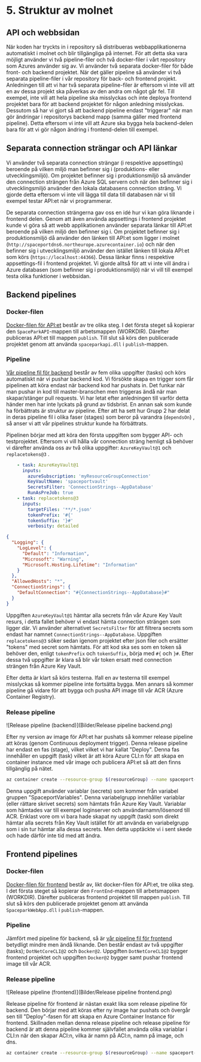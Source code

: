 # 5. Struktur av molnet

## API och webbsidan

När koden har tryckts in i repository så distribueras webbapplikationerna automatiskt i molnet och blir tillgängliga på internet. För att detta ska vara möjligt använder vi två pipeline-filer och två docker-filer i vårt repository som Azures använder sig av. Vi använder två separata docker-filer för både front- och backend projektet. När det gäller pipeline så använder vi två separata pipeline-filer i vår repository för back- och frontend projekt. Anledningen till att vi har två separata pipeline-filer är eftersom vi inte vill att en av dessa projekt ska påverkas av den andra om något går fel. Till exempel, inte vill att hela pipeline ska misslyckas och inte deploya frontend projektet bara för att backend projektet för någon anledning misslyckas. Dessutom så har vi gjort så att backend pipeline endast "triggerar" när man gör ändringar i repositorys backend mapp (samma gäller med frontend pipeline). Detta eftersom vi inte vill att Azure ska bygga hela backend-delen bara för att vi gör någon ändring i frontend-delen till exempel.



## Separata connection strängar och API länkar

Vi använder två separata connection strängar (i respektive appsettings) beroende på vilken miljö man befinner sig i (produktions- eller utvecklingsmiljö). Om projektet befinner sig i produktionsmiljö så använder den connection strängen från Azure SQL servern och när den befinner sig i utvecklingsmiljö använder den lokala databasens connection sträng. Vi gjorde detta eftersom vi inte vill lägga till data till databasen när vi till exempel testar API:et när vi programmerar. 

De separata connection strängerna gav oss en idé hur vi kan göra liknande i frontend delen. Genom att även använda appsettings i frontend projektet kunde vi göra så att webb applikationen använder separata länkar till API:et beroende på vilken miljö den befinner sig i. Om projektet befinner sig i produktionsmiljö då använder den länken till API:et som ligger i molnet (`http://spaceportdns6.northeurope.azurecontainer.io`) och när den befinner sig i utvecklingsmiljö använder den istället länken till lokala API:et som körs (`https://localhost:44366`). Dessa länkar finns i respektive appsettings-fil i frontend projektet. Vi gjorde alltså för att vi inte vill ändra i Azure databasen (som befinner sig i produktionsmiljö) när vi vill till exempel testa olika funktioner i webbsidan.



## Backend pipelines 

### Docker-filen

[Docker-filen för API:et](../BackEnd/DockerFile) består av tre olika steg. I det första steget så kopierar den `SpaceParkAPI`-mappen till arbetsmappen (WORKDIR). Därefter publiceras API:et till mappen `publish`. Till slut så körs den publicerade projektet genom att använda `spaceparkapi.dll` i `publish`-mappen.

### Pipeline

[Vår pipeline fil för backend](../backend-pipeline.yml) består av fem olika uppgifter (tasks) och körs automatiskt när vi pushar backend kod. Vi försökte skapa en trigger som får pipelinen att köra endast när backend kod har pushats in. Det funkar när man pushar in kod till master-branschen men triggeras ändå när man skapar/stänger pull requests. Vi har letat efter anledningen till varför detta händer men har inte lyckats på grund av tidsbrist. En annan sak som kunde ha förbättrats är struktur av pipeline. Efter att ha sett hur Grupp 2 har delat in deras pipeline fil i olika faser (stages) som beror på varandra (`dependsOn`) , så anser vi att vår pipelines struktur kunde ha förbättrats.

Pipelinen börjar med att köra den första uppgiften som bygger API- och testprojektet. Eftersom vi vill hålla vår connection sträng hemligt så behöver vi därefter använda oss av två olika uppgifter: `AzureKeyVault@1` och `replacetokens@3` . 

````yaml
    - task: AzureKeyVault@1
      inputs:
        azureSubscription: 'myResourceGroupConnection'
        KeyVaultName: 'spaceportvault'
        SecretsFilter: 'ConnectionStrings--AppDatabase'
        RunAsPreJob: true   
    - task: replacetokens@3
      inputs:
        targetFiles: '**/*.json'
        tokenPrefix: '#{'
        tokenSuffix: '}#'
        verbosity: detailed
````

````json
{
  "Logging": {
    "LogLevel": {
      "Default": "Information",
      "Microsoft": "Warning",
      "Microsoft.Hosting.Lifetime": "Information"
    }
  },
  "AllowedHosts": "*",
  "ConnectionStrings": {
    "DefaultConnection": "#{ConnectionStrings--AppDatabase}#"
  }
}
````

Uppgiften `AzureKeyVault@1` hämtar alla secrets från vår Azure Key Vault resurs, i detta fallet behöver vi endast hämta connection strängen som ligger där. Vi använder alternativet `SecretsFilter` för att filtrera secrets som endast har namnet `ConnectionStrings--AppDatabase`. Uppgiften `replacetokens@3` söker sedan igenom projektet efter json filer och ersätter "tokens" med secret som hämtats. För att kod ska ses som en token så behöver den, enligt `tokenPrefix` och `tokenSuffix`, börja med `#{` och `}#`. Efter dessa två uppgifter är klara så blir vår token ersatt med connection strängen från Azure Key Vault.

Efter detta är klart så körs testerna. Ifall en av testerna till exempel misslyckas så kommer pipeline inte fortsätta bygga. Men annars så kommer pipeline gå vidare för att bygga och pusha API image till vår ACR (Azure Container Registry).

### Release pipeline

![Release pipeline (backend)](Bilder/Release pipeline backend.png)

Efter ny version av image för API:et har pushats så kommer release pipeline att köras (genom Continuous deployment trigger). Denna release pipeline har endast en fas (stage), vilket vilket vi har kallat "Deploy". Denna fas innehåller en uppgift (task) vilket är att köra Azure CLI:n för att skapa en container instance med vår image och publicera API:et så att den finns tillgänglig på nätet. 

````bash
az container create --resource-group $(resourceGroup) --name spaceport-api --image $(loginServer)/$(imageName):$(Build.BuildId) --registry-login-server $(loginServer) --registry-username $(acrUsername) --registry-password $(acrPassword) --dns-name-label spaceportdns6 --ports 80
````

Denna uppgift använder variablar (secrets) som kommer från variabel gruppen "SpaceportVariables". Denna variabelgrupp innehåller variablar (eller rättare skrivet secrets) som hämtats från Azure Key Vault.  Variablar som hämtades var till exempel loginserver och användarnamn/lösenord till ACR. Enklast vore om vi bara hade skapat ny uppgift (task) som direkt hämtar alla secrets från Key Vault istället för att använda en variabelgrupp som i sin tur hämtar alla dessa secrets. Men detta upptäckte vi i sent skede och hade därför inte tid med att ändra.



## Frontend pipelines 

### Docker-filen

[Docker-filen för frontend](../FrontEnd/DockerFile) består av, likt docker-filen för API:et, tre olika steg. I det första steget så kopierar den `FrontEnd`-mappen till arbetsmappen (WORKDIR). Därefter publiceras frontend projektet till mappen `publish`. Till slut så körs den publicerade projektet genom att använda `SpaceparkWebApp.dll` i `publish`-mappen.

### Pipeline

Jämfört med pipeline för backend, så är [vår pipeline fil för frontend](../frontend-pipeline.yml) betydligt mindre men ändå liknande. Den består endast av två uppgifter (tasks); `DotNetCoreCLI@2` och `Docker@2`. Uppgiften `DotNetCoreCLI@2` bygger frontend projektet och uppgiften `Docker@2` bygger samt pushar frontend image till vår ACR. 

### Release pipeline

![Release pipeline (frontend)](Bilder/Release pipeline frontend.png)

Release pipeline för frontend är nästan exakt lika som release pipeline för backend. Den börjar med att köras efter ny image har pushats och övergår sen till "Deploy"-fasen för att skapa en Azure Container Instance för frontend. Skillnaden mellan denna release pipeline och release pipeline för backend är att denna pipeline kommer självfallet använda olika variablar i CLI:n när den skapar ACI:n, vilka är namn på ACI:n, namn på image, och dns.

````bash
az container create --resource-group $(resourceGroup) --name spaceport-web --image $(loginServer)/$(imageNameWeb):$(Build.BuildId) --registry-login-server $(loginServer) --registry-username $(acrUsername) --registry-password $(acrPassword) --dns-name-label spaceportdns6web --ports 80
````



